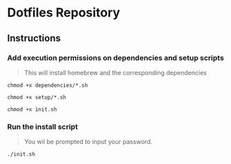 # Dotfiles Repository

## Instructions

### Add execution permissions on dependencies and setup scripts

> This will install homebrew and the corresponding dependencies

`chmod +x dependencies/*.sh`

`chmod +x setup/*.sh`

`chmod +x init.sh`

### Run the install script

> You wil be prompted to input your password.

```
./init.sh
```
